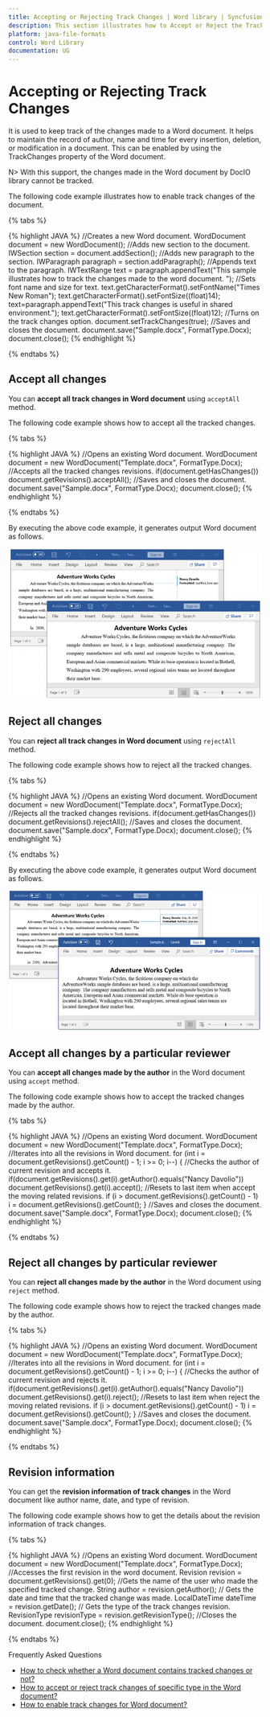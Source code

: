 ```yaml
---
title: Accepting or Rejecting Track Changes | Word library | Syncfusion
description: This section illustrates how to Accept or Reject the Track changes in the Word document using Syncfusion Word library (Essential DocIO)
platform: java-file-formats
control: Word Library
documentation: UG
---
```

# Accepting or Rejecting Track Changes

It is used to keep track of the changes made to a Word document. It helps to maintain the record of author, name and time for every insertion, deletion, or modification in a document. This can be enabled by using the TrackChanges property of the Word document.

N> 
With this support, the changes made in the Word document by DocIO library cannot be tracked.

The following code example illustrates how to enable track changes of the document.

{% tabs %}   

{% highlight JAVA %}
//Creates a new Word document.
WordDocument document = new WordDocument();
//Adds new section to the document.
IWSection section = document.addSection();
//Adds new paragraph to the section.
IWParagraph paragraph = section.addParagraph();
//Appends text to the paragraph.
IWTextRange text = paragraph.appendText("This sample illustrates how to track the changes made to the word document. ");
//Sets font name and size for text.
text.getCharacterFormat().setFontName("Times New Roman");
text.getCharacterFormat().setFontSize((float)14);
text=paragraph.appendText("This track changes is useful in shared environment.");
text.getCharacterFormat().setFontSize((float)12);
//Turns on the track changes option.
document.setTrackChanges(true);
//Saves and closes the document.
document.save("Sample.docx", FormatType.Docx);
document.close();
{% endhighlight %}

{% endtabs %} 

## Accept all changes

You can **accept all track changes in Word document** using `acceptAll` method.

The following code example shows how to accept all the tracked changes.

{% tabs %}   

{% highlight JAVA %}
//Opens an existing Word document.
WordDocument document = new WordDocument("Template.docx", FormatType.Docx);
//Accepts all the tracked changes revisions.
if(document.getHasChanges())
     document.getRevisions().acceptAll();
//Saves and closes the document.
document.save("Sample.docx", FormatType.Docx);
document.close();
{% endhighlight %}  

{% endtabs %}

By executing the above code example, it generates output Word document as follows.

![Accepting all track changes in Word document](WorkingWithTrackChanges_images/AcceptAll.png)

## Reject all changes

You can **reject all track changes in Word document** using `rejectAll` method.

The following code example shows how to reject all the tracked changes.

{% tabs %}   

{% highlight JAVA %}
//Opens an existing Word document.
WordDocument document = new WordDocument("Template.docx", FormatType.Docx);
//Rejects all the tracked changes revisions.
if(document.getHasChanges())
	document.getRevisions().rejectAll();
//Saves and closes the document.
document.save("Sample.docx", FormatType.Docx);
document.close();
{% endhighlight %} 

{% endtabs %}

By executing the above code example, it generates output Word document as follows.

![Rejecting all track changes in Word document](WorkingWithTrackChanges_images/RejectAll.png)

## Accept all changes by a particular reviewer

You can **accept all changes made by the author** in the Word document using `accept` method.

The following code example shows how to accept the tracked changes made by the author.

{% tabs %}   

{% highlight JAVA %}
//Opens an existing Word document.
WordDocument document = new WordDocument("Template.docx", FormatType.Docx);
//Iterates into all the revisions in Word document.
for (int i = document.getRevisions().getCount() - 1; i >= 0; i--) 
{
	//Checks the author of current revision and accepts it.
	if(document.getRevisions().get(i).getAuthor().equals("Nancy Davolio"))
		document.getRevisions().get(i).accept();
	//Resets to last item when accept the moving related revisions.
	if (i > document.getRevisions().getCount() - 1)
		i = document.getRevisions().getCount();
}
//Saves and closes the document.
document.save("Sample.docx", FormatType.Docx);
document.close();
{% endhighlight %} 

{% endtabs %}

## Reject all changes by particular reviewer

You can **reject all changes made by the author** in the Word document using `reject` method.

The following code example shows how to reject the tracked changes made by the author.

{% tabs %}   

{% highlight JAVA %}
//Opens an existing Word document.
WordDocument document = new WordDocument("Template.docx", FormatType.Docx);
//Iterates into all the revisions in Word document.
for (int i = document.getRevisions().getCount() - 1; i >= 0; i--) 
{
	//Checks the author of current revision and rejects it.
	if(document.getRevisions().get(i).getAuthor().equals("Nancy Davolio"))
		document.getRevisions().get(i).reject();
	//Resets to last item when reject the moving related revisions.
	if (i > document.getRevisions().getCount() - 1)
		i = document.getRevisions().getCount();
}
//Saves and closes the document.
document.save("Sample.docx", FormatType.Docx);
document.close();
{% endhighlight %} 

{% endtabs %}

## Revision information

You can get the **revision information of track changes** in the Word document like author name, date, and type of revision.

The following code example shows how to get the details about the revision information of track changes.

{% tabs %}   

{% highlight JAVA %}
//Opens an existing Word document.
WordDocument document = new WordDocument("Template.docx", FormatType.Docx);
//Accesses the first revision in the word document.
Revision revision = document.getRevisions().get(0);
//Gets the name of the user who made the specified tracked change.
String author = revision.getAuthor();
// Gets the date and time that the tracked change was made.
LocalDateTime dateTime = revision.getDate();
// Gets the type of the track changes revision.
RevisionType revisionType = revision.getRevisionType();
//Closes the document.
document.close();
{% endhighlight %} 

{% endtabs %}

Frequently Asked Questions

* [How to check whether a Word document contains tracked changes or not?](https://help.syncfusion.com/java-file-formats/word-library/faq#how-to-check-whether-a-word-document-contains-tracked-changes-or-not)
* [How to accept or reject track changes of specific type in the Word document?](https://help.syncfusion.com/java-file-formats/word-library/faq#how-to-accept-or-reject-track-changes-of-specific-type-in-the-word-document)
* [How to enable track changes for Word document?](https://help.syncfusion.com/java-file-formats/word-library/faq#how-to-enable-track-changes-for-word-document)